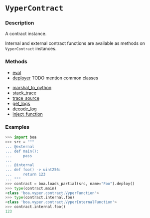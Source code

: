 # `VyperContract`

### Description

A contract instance.

Internal and external contract functions are available as methods on `VyperContract` instances.

### Methods

- [eval](eval.md)
- [deployer](deployer.md)
TODO mention common classes
<!-- - [Common Classes](../common_classes/overview.md) -->
- [marshal_to_python](marshal_to_python.md)
- [stack_trace](stack_trace.md)
- [trace_source](trace_source.md)
- [get_logs](get_logs.md)
- [decode_log](decode_log.md)
- [inject_function](inject_function.md)

### Examples

```python
>>> import boa
>>> src = """
... @external
... def main():
...     pass
...
... @internal
... def foo() -> uint256:
...     return 123
... """
>>> contract = boa.loads_partial(src, name="Foo").deploy()
>>> type(contract.main)
<class 'boa.vyper.contract.VyperFunction'>
>>> type(contract.internal.foo)
<class 'boa.vyper.contract.VyperInternalFunction'>
>>> contract.internal.foo()
123
```